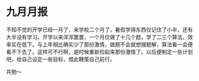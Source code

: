 # 九月月报

不知不觉的开学已经一月了，来学校二个月了，暑假学得东西仅记住了小半，还有大半没有学习。开学以来浑浑噩噩，一个月仅做了十几个题，学了二三个算法，效率实在低下。与上年相比确实少了那份激情，做题不会就想搜题解，算法看一会便看不下去了。这样可不行啊，是时候重新捡起来那份激情了。以后便制定一些计划吧，给自己设定一些目标，借此鞭策自己前行。

共勉～

